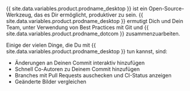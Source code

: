 {{ site.data.variables.product.prodname_desktop }} ist ein Open-Source-Werkzeug, das es Dir ermöglicht, produktiver zu sein. {{ site.data.variables.product.prodname_desktop }} ermutigt Dich und Dein Team, unter Verwendung von Best Practices mit Git und {{ site.data.variables.product.prodname_dotcom }} zusammenzuarbeiten.

Einige der vielen Dinge, die Du mit {{ site.data.variables.product.prodname_desktop }} tun kannst, sind:
- Änderungen an Deinen Commit interaktiv hinzufügen
- Schnell Co-Autoren zu Deinem Commit hinzufügen
- Branches mit Pull Requests auschecken und CI-Status anzeigen
- Geänderte Bilder vergleichen
